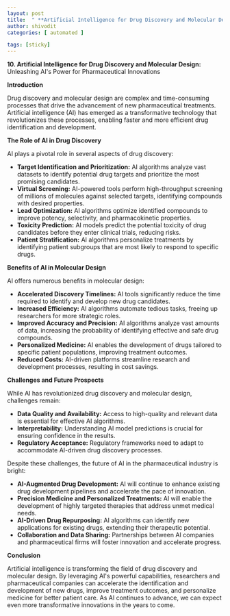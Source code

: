 ```yaml
---
layout: post
title:  " **Artificial Intelligence for Drug Discovery and Molecular Design:** Utilizing AI to accelerate the identification and development of new drugs and molecules for pharmaceutical applications"
author: shivodit
categories: [ automated ]

tags: [sticky]
---
```

**10. Artificial Intelligence for Drug Discovery and Molecular Design:** Unleashing AI's Power for Pharmaceutical Innovations

**Introduction**

Drug discovery and molecular design are complex and time-consuming processes that drive the advancement of new pharmaceutical treatments. Artificial intelligence (AI) has emerged as a transformative technology that revolutionizes these processes, enabling faster and more efficient drug identification and development.

**The Role of AI in Drug Discovery**

AI plays a pivotal role in several aspects of drug discovery:

* **Target Identification and Prioritization:** AI algorithms analyze vast datasets to identify potential drug targets and prioritize the most promising candidates.
* **Virtual Screening:** AI-powered tools perform high-throughput screening of millions of molecules against selected targets, identifying compounds with desired properties.
* **Lead Optimization:** AI algorithms optimize identified compounds to improve potency, selectivity, and pharmacokinetic properties.
* **Toxicity Prediction:** AI models predict the potential toxicity of drug candidates before they enter clinical trials, reducing risks.
* **Patient Stratification:** AI algorithms personalize treatments by identifying patient subgroups that are most likely to respond to specific drugs.

**Benefits of AI in Molecular Design**

AI offers numerous benefits in molecular design:

* **Accelerated Discovery Timelines:** AI tools significantly reduce the time required to identify and develop new drug candidates.
* **Increased Efficiency:** AI algorithms automate tedious tasks, freeing up researchers for more strategic roles.
* **Improved Accuracy and Precision:** AI algorithms analyze vast amounts of data, increasing the probability of identifying effective and safe drug compounds.
* **Personalized Medicine:** AI enables the development of drugs tailored to specific patient populations, improving treatment outcomes.
* **Reduced Costs:** AI-driven platforms streamline research and development processes, resulting in cost savings.

**Challenges and Future Prospects**

While AI has revolutionized drug discovery and molecular design, challenges remain:

* **Data Quality and Availability:** Access to high-quality and relevant data is essential for effective AI algorithms.
* **Interpretability:** Understanding AI model predictions is crucial for ensuring confidence in the results.
* **Regulatory Acceptance:** Regulatory frameworks need to adapt to accommodate AI-driven drug discovery processes.

Despite these challenges, the future of AI in the pharmaceutical industry is bright:

* **AI-Augmented Drug Development:** AI will continue to enhance existing drug development pipelines and accelerate the pace of innovation.
* **Precision Medicine and Personalized Treatments:** AI will enable the development of highly targeted therapies that address unmet medical needs.
* **AI-Driven Drug Repurposing:** AI algorithms can identify new applications for existing drugs, extending their therapeutic potential.
* **Collaboration and Data Sharing:** Partnerships between AI companies and pharmaceutical firms will foster innovation and accelerate progress.

**Conclusion**

Artificial intelligence is transforming the field of drug discovery and molecular design. By leveraging AI's powerful capabilities, researchers and pharmaceutical companies can accelerate the identification and development of new drugs, improve treatment outcomes, and personalize medicine for better patient care. As AI continues to advance, we can expect even more transformative innovations in the years to come.